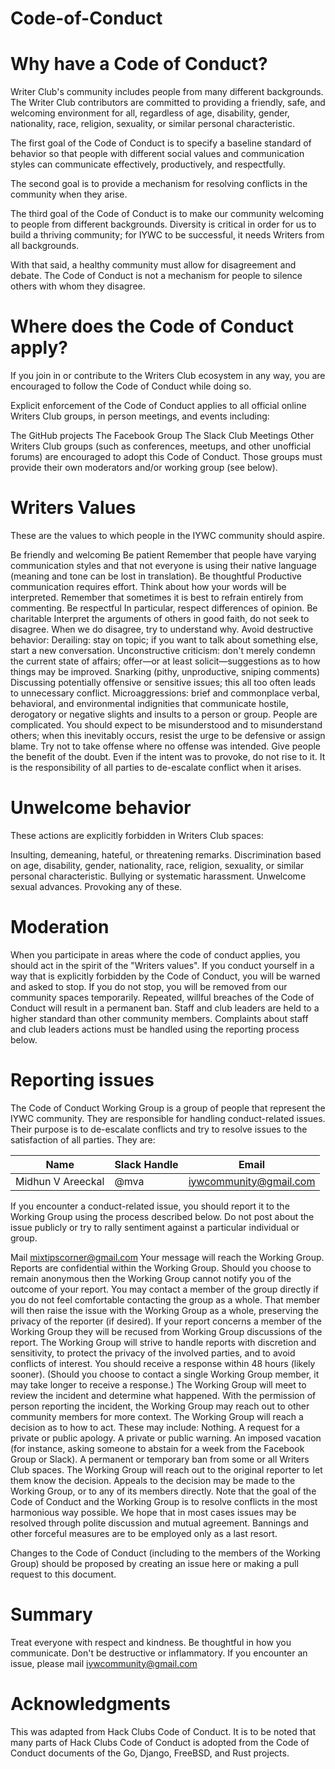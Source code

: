 # Code-of-Conduct

# Why have a Code of Conduct?

Writer Club's community includes people from many different backgrounds. The Writer Club contributors are committed to providing a friendly, safe, and welcoming environment for all, regardless of age, disability, gender, nationality, race, religion, sexuality, or similar personal characteristic.

The first goal of the Code of Conduct is to specify a baseline standard of behavior so that people with different social values and communication styles can communicate effectively, productively, and respectfully.

The second goal is to provide a mechanism for resolving conflicts in the community when they arise.

The third goal of the Code of Conduct is to make our community welcoming to people from different backgrounds. Diversity is critical in order for us to build a thriving community; for IYWC to be successful, it needs Writers from all backgrounds.

With that said, a healthy community must allow for disagreement and debate. The Code of Conduct is not a mechanism for people to silence others with whom they disagree.

# Where does the Code of Conduct apply?

If you join in or contribute to the Writers Club ecosystem in any way, you are encouraged to follow the Code of Conduct while doing so.

Explicit enforcement of the Code of Conduct applies to all official online Writers Club groups, in person meetings, and events including:

The GitHub projects
The Facebook Group
The Slack
Club Meetings
Other Writers Club groups (such as conferences, meetups, and other unofficial forums) are encouraged to adopt this Code of Conduct. Those groups must provide their own moderators and/or working group (see below).

# Writers Values

These are the values to which people in the IYWC community should aspire.

Be friendly and welcoming
Be patient
Remember that people have varying communication styles and that not everyone is using their native language (meaning and tone can be lost in translation).
Be thoughtful
Productive communication requires effort. Think about how your words will be interpreted.
Remember that sometimes it is best to refrain entirely from commenting.
Be respectful
In particular, respect differences of opinion.
Be charitable
Interpret the arguments of others in good faith, do not seek to disagree.
When we do disagree, try to understand why.
Avoid destructive behavior:
Derailing: stay on topic; if you want to talk about something else, start a new conversation.
Unconstructive criticism: don't merely condemn the current state of affairs; offer—or at least solicit—suggestions as to how things may be improved.
Snarking (pithy, unproductive, sniping comments)
Discussing potentially offensive or sensitive issues; this all too often leads to unnecessary conflict.
Microaggressions: brief and commonplace verbal, behavioral, and environmental indignities that communicate hostile, derogatory or negative slights and insults to a person or group.
People are complicated. You should expect to be misunderstood and to misunderstand others; when this inevitably occurs, resist the urge to be defensive or assign blame. Try not to take offense where no offense was intended. Give people the benefit of the doubt. Even if the intent was to provoke, do not rise to it. It is the responsibility of all parties to de-escalate conflict when it arises.

# Unwelcome behavior

These actions are explicitly forbidden in Writers Club spaces:

Insulting, demeaning, hateful, or threatening remarks.
Discrimination based on age, disability, gender, nationality, race, religion, sexuality, or similar personal characteristic.
Bullying or systematic harassment.
Unwelcome sexual advances.
Provoking any of these.
# Moderation

When you participate in areas where the code of conduct applies, you should act in the spirit of the "Writers values". If you conduct yourself in a way that is explicitly forbidden by the Code of Conduct, you will be warned and asked to stop. If you do not stop, you will be removed from our community spaces temporarily. Repeated, willful breaches of the Code of Conduct will result in a permanent ban. Staff and club leaders are held to a higher standard than other community members. Complaints about staff and club leaders actions must be handled using the reporting process below.

# Reporting issues

The Code of Conduct Working Group is a group of people that represent the IYWC community. They are responsible for handling conduct-related issues. Their purpose is to de-escalate conflicts and try to resolve issues to the satisfaction of all parties. They are:

| Name                | Slack Handle | Email                 |
| ------------------- | ------------ | --------------------- |
|  Midhun V Areeckal  |     @mva     | iywcommunity@gmail.com|

                 		            
	                         
If you encounter a conduct-related issue, you should report it to the Working Group using the process described below. Do not post about the issue publicly or try to rally sentiment against a particular individual or group.

Mail mixtipscorner@gmail.com
Your message will reach the Working Group.
Reports are confidential within the Working Group.
Should you choose to remain anonymous then the Working Group cannot notify you of the outcome of your report.
You may contact a member of the group directly if you do not feel comfortable contacting the group as a whole. That member will then raise the issue with the Working Group as a whole, preserving the privacy of the reporter (if desired).
If your report concerns a member of the Working Group they will be recused from Working Group discussions of the report.
The Working Group will strive to handle reports with discretion and sensitivity, to protect the privacy of the involved parties, and to avoid conflicts of interest.
You should receive a response within 48 hours (likely sooner). (Should you choose to contact a single Working Group member, it may take longer to receive a response.)
The Working Group will meet to review the incident and determine what happened.
With the permission of person reporting the incident, the Working Group may reach out to other community members for more context.
The Working Group will reach a decision as to how to act. These may include:
Nothing.
A request for a private or public apology.
A private or public warning.
An imposed vacation (for instance, asking someone to abstain for a week from the Facebook Group or Slack).
A permanent or temporary ban from some or all Writers Club spaces.
The Working Group will reach out to the original reporter to let them know the decision.
Appeals to the decision may be made to the Working Group, or to any of its members directly.
Note that the goal of the Code of Conduct and the Working Group is to resolve conflicts in the most harmonious way possible. We hope that in most cases issues may be resolved through polite discussion and mutual agreement. Bannings and other forceful measures are to be employed only as a last resort.

Changes to the Code of Conduct (including to the members of the Working Group) should be proposed by creating an issue here or making a pull request to this document.

# Summary

Treat everyone with respect and kindness.
Be thoughtful in how you communicate.
Don't be destructive or inflammatory.
If you encounter an issue, please mail iywcommunity@gmail.com
# Acknowledgments

This was adapted from Hack Clubs Code of Conduct. It is to be noted that many parts of Hack Clubs Code of Conduct is adopted from the Code of Conduct documents of the Go, Django, FreeBSD, and Rust projects.
